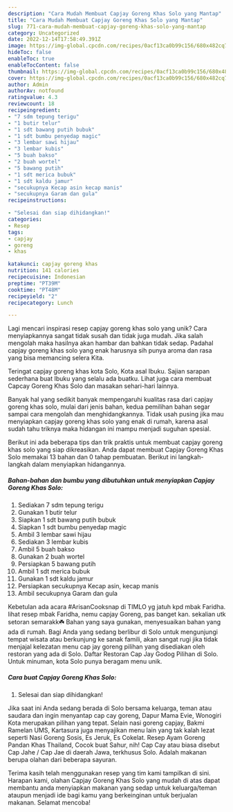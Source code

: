 ```yaml
---
description: "Cara Mudah Membuat Capjay Goreng Khas Solo yang Mantap"
title: "Cara Mudah Membuat Capjay Goreng Khas Solo yang Mantap"
slug: 771-cara-mudah-membuat-capjay-goreng-khas-solo-yang-mantap
category: Uncategorized
date: 2022-12-14T17:58:49.391Z
image: https://img-global.cpcdn.com/recipes/0acf13ca0b99c156/680x482cq70/capjay-goreng-khas-solo-foto-resep-utama.jpg
hideToc: false
enableToc: true
enableTocContent: false
thumbnail: https://img-global.cpcdn.com/recipes/0acf13ca0b99c156/680x482cq70/capjay-goreng-khas-solo-foto-resep-utama.jpg
cover: https://img-global.cpcdn.com/recipes/0acf13ca0b99c156/680x482cq70/capjay-goreng-khas-solo-foto-resep-utama.jpg
author: Admin
authorAv: notfound
ratingvalue: 4.3
reviewcount: 18
recipeingredient:
- "7 sdm tepung terigu"
- "1 butir telur"
- "1 sdt bawang putih bubuk"
- "1 sdt bumbu penyedap magic"
- "3 lembar sawi hijau"
- "3 lembar kubis"
- "5 buah bakso"
- "2 buah wortel"
- "5 bawang putih"
- "1 sdt merica bubuk"
- "1 sdt kaldu jamur"
- "secukupnya Kecap asin kecap manis"
- "secukupnya Garam dan gula"
recipeinstructions:

- "Selesai dan siap dihidangkan!"
categories:
- Resep
tags:
- capjay
- goreng
- khas

katakunci: capjay goreng khas 
nutrition: 141 calories
recipecuisine: Indonesian
preptime: "PT39M"
cooktime: "PT48M"
recipeyield: "2"
recipecategory: Lunch

---
```





Lagi mencari inspirasi resep capjay goreng khas solo yang unik? Cara menyiapkannya sangat tidak susah dan tidak juga mudah. Jika salah mengolah maka hasilnya akan hambar dan bahkan tidak sedap. Padahal capjay goreng khas solo yang enak harusnya sih punya aroma dan rasa yang bisa memancing selera Kita.





Teringat capjay goreng khas kota Solo, Kota asal Ibuku. Sajian sarapan sederhana buat Ibuku yang selalu ada buatku. Lihat juga cara membuat Capcay Goreng Khas Solo dan masakan sehari-hari lainnya.

Banyak hal yang sedikit banyak mempengaruhi kualitas rasa dari capjay goreng khas solo, mulai dari jenis bahan, kedua pemilihan bahan segar sampai cara mengolah dan menghidangkannya. Tidak usah pusing jika mau menyiapkan capjay goreng khas solo yang enak di rumah, karena asal sudah tahu triknya maka hidangan ini mampu menjadi suguhan spesial.






Berikut ini ada beberapa tips dan trik praktis untuk membuat capjay goreng khas solo yang siap dikreasikan. Anda dapat membuat Capjay Goreng Khas Solo memakai 13 bahan dan 0 tahap pembuatan. Berikut ini langkah-langkah dalam menyiapkan hidangannya.

<!--inarticleads1-->

##### Bahan-bahan dan bumbu yang dibutuhkan untuk menyiapkan Capjay Goreng Khas Solo:

1. Sediakan 7 sdm tepung terigu
1. Gunakan 1 butir telur
1. Siapkan 1 sdt bawang putih bubuk
1. Siapkan 1 sdt bumbu penyedap magic
1. Ambil 3 lembar sawi hijau
1. Sediakan 3 lembar kubis
1. Ambil 5 buah bakso
1. Gunakan 2 buah wortel
1. Persiapkan 5 bawang putih
1. Ambil 1 sdt merica bubuk
1. Gunakan 1 sdt kaldu jamur
1. Persiapkan secukupnya Kecap asin, kecap manis
1. Ambil secukupnya Garam dan gula


Kebetulan ada acara #ArisanCooksnap di TIMLO yg jatuh kpd mbak Faridha. lihat resep mbak Faridha, nemu capjay Goreng, pas banget kan. sekalian utk setoran semarakk☘️ Bahan yang saya gunakan, menyesuaikan bahan yang ada di rumah. Bagi Anda yang sedang berlibur di Solo untuk mengunjungi tempat wisata atau berkunjung ke sanak famili, akan sangat rugi jika tidak menjajal kelezatan menu cap jay goreng pilihan yang disediakan oleh restoran yang ada di Solo. Daftar Restoran Cap Jay Godog Pilihan di Solo. Untuk minuman, kota Solo punya beragam menu unik. 

<!--inarticleads2-->

##### Cara buat Capjay Goreng Khas Solo:


1. Selesai dan siap dihidangkan!

Jika saat ini Anda sedang berada di Solo bersama keluarga, teman atau saudara dan ingin menyantap cap cay goreng, Dapur Mama Evie, Wonogiri Kota merupakan pilihan yang tepat. Selain nasi goreng capjay, Bakmi Ramelan UMS, Kartasura juga menyajikan menu lain yang tak kalah lezat seperti Nasi Goreng Sosis, Es Jeruk, Es Cokelat. Resep Ayam Goreng Pandan Khas Thailand, Cocok buat Sahur, nih! Cap Cay atau biasa disebut Cap Jahe / Cap Jae di daerah Jawa, terkhusus Solo. Adalah makanan berupa olahan dari beberapa sayuran. 

Terima kasih telah menggunakan resep yang tim kami tampilkan di sini. Harapan kami, olahan Capjay Goreng Khas Solo yang mudah di atas dapat membantu anda menyiapkan makanan yang sedap untuk keluarga/teman ataupun menjadi ide bagi kamu yang berkeinginan untuk berjualan makanan. Selamat mencoba!
